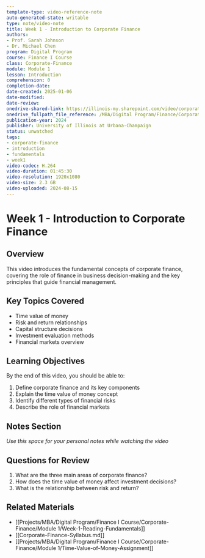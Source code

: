```yaml
---
template-type: video-reference-note
auto-generated-state: writable
type: note/video-note
title: Week 1 - Introduction to Corporate Finance
authors:
- Prof. Sarah Johnson
- Dr. Michael Chen
program: Digital Program
course: Finance I Course
class: Corporate-Finance
module: Module 1
lesson: Introduction
comprehension: 0
completion-date: 
date-created: 2025-01-06
date-modified: 
date-review: 
onedrive-shared-link: https://illinois-my.sharepoint.com/video/corporate-finance-intro
onedrive_fullpath_file_reference: /MBA/Digital Program/Finance/Corporate-Finance/Week1/Introduction.mp4
publication-year: 2024
publisher: University of Illinois at Urbana-Champaign
status: unwatched
tags:
- corporate-finance
- introduction
- fundamentals
- week1
video-codec: H.264
video-duration: 01:45:30
video-resolution: 1920x1080
video-size: 2.3 GB
video-uploaded: 2024-08-15
---
```


# Week 1 - Introduction to Corporate Finance

## Overview

This video introduces the fundamental concepts of corporate finance, covering the role of finance in business decision-making and the key principles that guide financial management.

## Key Topics Covered

- Time value of money
- Risk and return relationships
- Capital structure decisions
- Investment evaluation methods
- Financial markets overview

## Learning Objectives

By the end of this video, you should be able to:

1. Define corporate finance and its key components
2. Explain the time value of money concept
3. Identify different types of financial risks
4. Describe the role of financial markets

## Notes Section

*Use this space for your personal notes while watching the video*

## Questions for Review

1. What are the three main areas of corporate finance?
2. How does the time value of money affect investment decisions?
3. What is the relationship between risk and return?

## Related Materials

- [[Projects/MBA/Digital Program/Finance I Course/Corporate-Finance/Module 1/Week-1-Reading-Fundamentals]]
- [[Corporate-Finance-Syllabus.md]]
- [[Projects/MBA/Digital Program/Finance I Course/Corporate-Finance/Module 1/Time-Value-of-Money-Assignment]]
